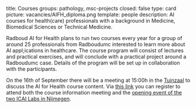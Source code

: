 title: Courses 
groups: pathology, msc-projects
closed: false
type: card
picture: vacancies/AIFH_diploma.png
template: people
description: AI courses for health(care) professionals with a background in Medicine, Biomedical Sciences or Technical Medicine. 

Radboud AI for Health plans to run two courses every year for a group of around 25 professionals from Radboudumc interested to learn more about AI appl;ications in healthcare. The course program will consist of lectures and practical exercises, and will conclude with a practical project around a Radboudumc case. Details of the program will be set up in collaboration with the participants. 

On the 16th of September there will be a meeting at 15:00h in the [Tuinzaal](https://www.radboudumc.nl/onderwijs/scholingen/peri-operatieve-zorg/locatie) to discuss the AI for Health course content. Via [this link](https://radboudumc-web.ungerboeck.com/reg/reg_p1_form.aspx?oc=10&ct=COURREGADD1&eventid=10408) you can register to attend both the course information meeting and the [opening event of the two ICAI Labs in Nijmegen](https://www.ai-for-health.nl/news/icai_opening/).


